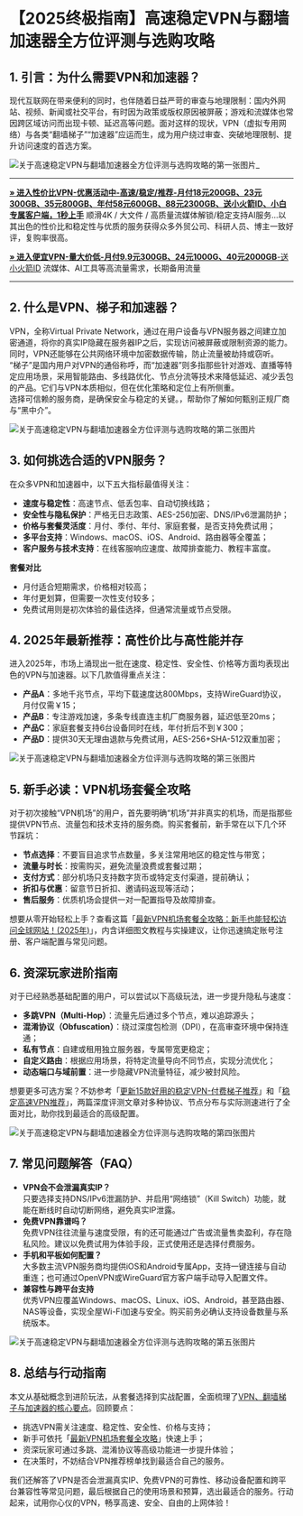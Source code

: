 # 【2025终极指南】高速稳定VPN与翻墙加速器全方位评测与选购攻略
## 1. 引言：为什么需要VPN和加速器？  
现代互联网在带来便利的同时，也伴随着日益严苛的审查与地理限制：国内外网站、视频、新闻或社交平台，有时因为政策或版权原因被屏蔽；游戏和流媒体也常因跨区域访问而出现卡顿、延迟高等问题。面对这样的现状，VPN（虚拟专用网络）与各类“翻墙梯子”“加速器”应运而生，成为用户绕过审查、突破地理限制、提升访问速度的首选方案。

![关于高速稳定VPN与翻墙加速器全方位评测与选购攻略的第一张图片_](https://github.com/user-attachments/assets/bdd00206-b519-4c97-93a7-431f5c941b1a)

***
[**» 进入性价比VPN-优惠活动中-高速/稳定/推荐-月付18元200GB、23元300GB、35元800GB、年付58元600GB、88元2300GB、送小火箭ID、小白专属客户端，1秒上手**](https://ll.silos.top/lepl/sxdxZeA8VV) 顺滑4K / 大文件 / 高质量流媒体解锁/稳定支持AI服务...以其出色的性价比和稳定性与优质的服务获得众多外贸公司、科研人员、博主一致好评，复购率很高。

[**» 进入便宜VPN-量大价低-月付9.9元300GB、24元1000G、40元2000GB**-送小火箭ID](https://oo.silos.top/cheap/ew8KhPafvG) 流媒体、AI工具等高流量需求，长期备用流量
***

## 2. 什么是VPN、梯子和加速器？  
VPN，全称Virtual Private Network，通过在用户设备与VPN服务器之间建立加密通道，将你的真实IP隐藏在服务器IP之后，实现访问被屏蔽或限制资源的能力。同时，VPN还能够在公共网络环境中加密数据传输，防止流量被劫持或窃听。  
“梯子”是国内用户对VPN的通俗称呼，而“加速器”则多指那些针对游戏、直播等特定应用场景，采用智能路由、多线路优化、节点分流等技术来降低延迟、减少丢包的产品。它们与VPN本质相似，但在优化策略和定位上有所侧重。  
选择可信赖的服务商，是确保安全与稳定的关键。，帮助你了解如何甄别正规厂商与“黑中介”。

![关于高速稳定VPN与翻墙加速器全方位评测与选购攻略的第二张图片](https://github.com/user-attachments/assets/5ff71397-cab7-4211-b757-93a2d5fbab5a)

## 3. 如何挑选合适的VPN服务？  
在众多VPN和加速器中，以下五大指标最值得关注：  
- **速度与稳定性**：高速节点、低丢包率、自动切换线路；  
- **安全性与隐私保护**：严格无日志政策、AES-256加密、DNS/IPv6泄漏防护；  
- **价格与套餐灵活度**：月付、季付、年付、家庭套餐，是否支持免费试用；  
- **多平台支持**：Windows、macOS、iOS、Android、路由器等全覆盖；  
- **客户服务与技术支持**：在线客服响应速度、故障排查能力、教程丰富度。  

**套餐对比**  
- 月付适合短期需求，价格相对较高；  
- 年付更划算，但需要一次性支付较多；  
- 免费试用则是初次体验的最佳选择，但通常流量或节点受限。  



## 4. 2025年最新推荐：高性价比与高性能并存  
进入2025年，市场上涌现出一批在速度、稳定性、安全性、价格等方面均表现出色的VPN与加速器。以下几款值得重点关注：  

- **产品A**：多地千兆节点，平均下载速度达800Mbps，支持WireGuard协议，月付仅需￥15；  
- **产品B**：专注游戏加速，多条专线直连主机厂商服务器，延迟低至20ms；  
- **产品C**：家庭套餐支持6台设备同时在线，年付折后不到￥300；  
- **产品D**：提供30天无理由退款与免费试用，AES-256+SHA-512双重加密；  


![关于高速稳定VPN与翻墙加速器全方位评测与选购攻略的第三张图片](https://github.com/user-attachments/assets/ad55acfc-6ee3-4a04-9ce1-f20348409cce)

## 5. 新手必读：VPN机场套餐全攻略  
对于初次接触“VPN机场”的用户，首先要明确“机场”并非真实的机场，而是指那些提供VPN节点、流量包和技术支持的服务商。购买套餐前，新手常在以下几个环节踩坑：  
- **节点选择**：不要盲目追求节点数量，多关注常用地区的稳定性与带宽；  
- **流量与时长**：按需购买，避免流量浪费或套餐过期；  
- **支付方式**：部分机场只支持数字货币或特定支付渠道，提前确认；  
- **折扣与优惠**：留意节日折扣、邀请码返现等活动；  
- **售后服务**：优质机场会提供一对一配置指导及故障排查。  

想要从零开始轻松上手？查看这篇「<a href="https://john19187.github.io/posts/2025-04-13-vpn-guide.html" target="_blank">最新VPN机场套餐全攻略：新手也能轻松访问全球网站！(2025年)</a>」，内含详细图文教程与实操建议，让你迅速搞定账号注册、客户端配置与常见问题。

## 6. 资深玩家进阶指南  
对于已经熟悉基础配置的用户，可以尝试以下高级玩法，进一步提升隐私与速度：  
- **多跳VPN（Multi-Hop）**：流量先后通过多个节点，难以追踪源头；  
- **混淆协议（Obfuscation）**：绕过深度包检测（DPI），在高审查环境中保持连通；  
- **私有节点**：自建或租用独立服务器，专属带宽更稳定；  
- **自定义路由**：根据应用场景，将特定流量导向不同节点，实现分流优化；  
- **动态端口与域前置**：进一步隐藏VPN流量特征，减少被封风险。  

想要更多可选方案？不妨参考「<a href="https://john19187.github.io/posts/2025-04-09-the-15-best-vpns.html" target="_blank">更新15款好用的稳定VPN-付费梯子推荐</a>」和「<a href="https://john19187.github.io/The-40-Best-VPNs/" target="_blank">稳定高速VPN推荐</a>」，两篇深度评测文章对多种协议、节点分布与实际测速进行了全面对比，助你找到最适合的高级配置。

![关于高速稳定VPN与翻墙加速器全方位评测与选购攻略的第四张图片](https://github.com/user-attachments/assets/38bd3837-f089-4264-8752-fd1e73febc3e)

## 7. 常见问题解答（FAQ）  
- **VPN会不会泄漏真实IP？**  
  只要选择支持DNS/IPv6泄漏防护、并启用“网络锁”（Kill Switch）功能，就能在断线时自动切断网络，避免真实IP泄露。  
- **免费VPN靠谱吗？**  
  免费VPN往往流量与速度受限，有的还可能通过广告或流量售卖盈利，存在隐私风险。建议以免费试用为体验手段，正式使用还是选择付费服务。  
- **手机和平板如何配置？**  
  大多数主流VPN服务商均提供iOS和Android专属App，支持一键连接与自动重连；也可通过OpenVPN或WireGuard官方客户端手动导入配置文件。  
- **兼容性与跨平台支持**  
  优秀VPN应覆盖Windows、macOS、Linux、iOS、Android，甚至路由器、NAS等设备，实现全屋Wi-Fi加速与安全。购买前务必确认支持设备数量与系统版本。
  
![关于高速稳定VPN与翻墙加速器全方位评测与选购攻略的第五张图片](https://github.com/user-attachments/assets/e097a090-07f2-4043-beba-1425c5508da3)

## 8. 总结与行动指南  
本文从基础概念到进阶玩法，从套餐选择到实战配置，全面梳理了[VPN、翻墙梯子与加速器的核心要点](https://github.com/John19187/vpn-accelerator-guide)。回顾要点：  
- 挑选VPN需关注速度、稳定性、安全性、价格与支持；  
- 新手可依托「<a href="https://john19187.github.io/posts/2025-04-13-vpn-guide.html" target="_blank">最新VPN机场套餐全攻略</a>」快速上手；  
- 资深玩家可通过多跳、混淆协议等高级功能进一步提升体验；  
- 在决策时，不妨结合VPN推荐榜单找到最适合自己的服务。  

我们还解答了VPN是否会泄漏真实IP、免费VPN的可靠性、移动设备配置和跨平台兼容性等常见问题，最后根据自己的使用场景和预算，选出最适合的服务。行动起来，试用你心仪的VPN，畅享高速、安全、自由的上网体验！ 
